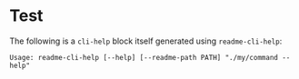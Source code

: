 
# Test

The following is a `cli-help` block itself generated using `readme-cli-help`:

````cli-help
Usage: readme-cli-help [--help] [--readme-path PATH] "./my/command --help"
````
